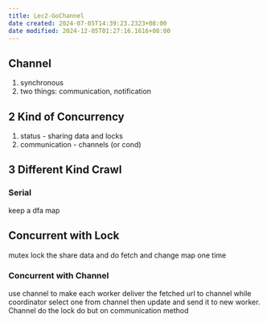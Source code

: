 ```yaml
---
title: Lec2-GoChannel
date created: 2024-07-05T14:39:23.2323+08:00
date modified: 2024-12-05T01:27:16.1616+08:00
---
```


## Channel

1. synchronous
2. two things: communication, notification

## 2 Kind of Concurrency

1. status - sharing data and locks
2. communication - channels (or cond)

## 3 Different Kind Crawl

### Serial

keep a dfa map

## Concurrent with Lock

mutex lock the share data and do fetch and change map one time

### Concurrent with Channel

use channel to make each worker deliver the fetched url to channel while coordinator select one from channel then update and send it to new worker. Channel do the lock do but on communication method
